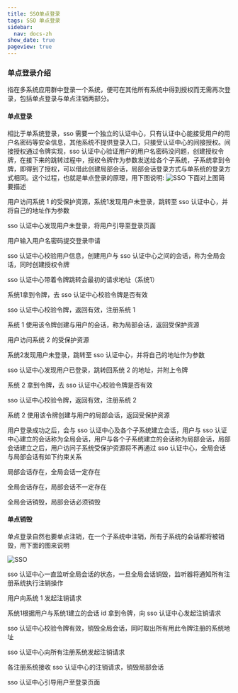 ```yaml
---
title: SSO单点登录
tags: SSO 单点登录
sidebar:
  nav: docs-zh
show_date: true
pageview: true
---
```


### 单点登录介绍
指在多系统应用群中登录一个系统，便可在其他所有系统中得到授权而无需再次登录，包括单点登录与单点注销两部分。

#### 单点登录
相比于单系统登录，sso 需要一个独立的认证中心，只有认证中心能接受用户的用户名密码等安全信息，其他系统不提供登录入口，只接受认证中心的间接授权。间接授权通过令牌实现，sso 认证中心验证用户的用户名密码没问题，创建授权令牌，在接下来的跳转过程中，授权令牌作为参数发送给各个子系统，子系统拿到令牌，即得到了授权，可以借此创建局部会话，局部会话登录方式与单系统的登录方式相同。这个过程，也就是单点登录的原理，用下图说明:
![SSO](https://jialiangbujiaj1a.github.io/imgs/SSO/SSO1.png)
下面对上图简要描述

用户访问系统 1 的受保护资源，系统1发现用户未登录，跳转至 sso 认证中心，并将自己的地址作为参数

sso 认证中心发现用户未登录，将用户引导至登录页面

用户输入用户名密码提交登录申请

sso 认证中心校验用户信息，创建用户与 sso 认证中心之间的会话，称为全局会话，同时创建授权令牌

sso 认证中心带着令牌跳转会最初的请求地址（系统1）

系统1拿到令牌，去 sso 认证中心校验令牌是否有效

sso 认证中心校验令牌，返回有效，注册系统 1

系统 1 使用该令牌创建与用户的会话，称为局部会话，返回受保护资源

用户访问系统 2 的受保护资源

系统2发现用户未登录，跳转至 sso 认证中心，并将自己的地址作为参数

sso 认证中心发现用户已登录，跳转回系统 2 的地址，并附上令牌

系统 2 拿到令牌，去 sso 认证中心校验令牌是否有效

sso 认证中心校验令牌，返回有效，注册系统 2

系统 2 使用该令牌创建与用户的局部会话，返回受保护资源

用户登录成功之后，会与 sso 认证中心及各个子系统建立会话，用户与 sso 认证中心建立的会话称为全局会话，用户与各个子系统建立的会话称为局部会话，局部会话建立之后，用户访问子系统受保护资源将不再通过 sso 认证中心，全局会话与局部会话有如下约束关系

局部会话存在，全局会话一定存在

全局会话存在，局部会话不一定存在

全局会话销毁，局部会话必须销毁

#### 单点销毁

单点登录自然也要单点注销，在一个子系统中注销，所有子系统的会话都将被销毁，用下面的图来说明

![SSO](https://jialiangbujiaj1a.github.io/imgs/SSO/SSO2.png)

sso 认证中心一直监听全局会话的状态，一旦全局会话销毁，监听器将通知所有注册系统执行注销操作

用户向系统 1 发起注销请求

系统1根据用户与系统1建立的会话 id 拿到令牌，向 sso 认证中心发起注销请求

sso 认证中心校验令牌有效，销毁全局会话，同时取出所有用此令牌注册的系统地址

sso 认证中心向所有注册系统发起注销请求

各注册系统接收 sso 认证中心的注销请求，销毁局部会话

sso 认证中心引导用户至登录页面